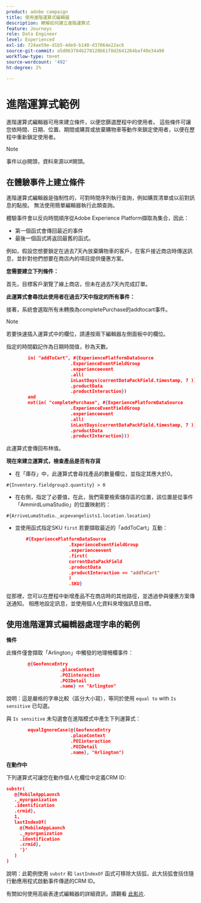 ```yaml
---
product: adobe campaign
title: 使用進階運算式編輯器
description: 瞭解如何建立進階運算式
feature: Journeys
role: Data Engineer
level: Experienced
exl-id: 724ae59e-d1b5-4de9-b140-d37064e22ac6
source-git-commit: a5d063784b278120b61f8d2641264baf40e34a90
workflow-type: tm+mt
source-wordcount: '492'
ht-degree: 2%

---
```


# 進階運算式範例

進階運算式編輯器可用來建立條件，以便您篩選歷程中的使用者。 這些條件可讓您依時間、日期、位置、期間或購買或放棄購物車等動作來鎖定使用者，以便在歷程中重新鎖定使用者。

>[!NOTE]
>
>事件以@開頭，資料來源以#開頭。

## 在體驗事件上建立條件

進階運算式編輯器是強制性的，可對時間序列執行查詢，例如購買清單或以前對訊息的點按。 無法使用簡單編輯器執行此類查詢。

體驗事件會以反向時間順序從Adobe Experience Platform擷取為集合，因此：

* 第一個函式會傳回最近的事件
* 最後一個函式將返回最舊的函式。

例如，假設您想要鎖定在過去7天內放棄購物車的客戶，在客戶接近商店時傳送訊息，並針對他們想要在商店內的項目提供優惠方案。

**您需要建立下列條件：**

首先，目標客戶瀏覽了線上商店，但未在過去7天內完成訂單。

<!--**This expression looks for a specified value in a string value:**

`In (“addToCart”, #{field reference from experience event})`-->

**此運算式會尋找此使用者在過去7天中指定的所有事件：**

接著，系統會選取所有未轉換為completePurchase的addtocart事件。

>[!NOTE]
>
>若要快速插入運算式中的欄位，請連按兩下編輯器左側面板中的欄位。

指定的時間戳記作為日期時間值，秒為天數。

```json
        in( "addToCart", #{ExperiencePlatformDataSource
                        .ExperienceEventFieldGroup
                        .experienceevent
                        .all(
                        inLastDays(currentDataPackField.timestamp, 7 ))
                        .productData
                        .productInteraction})
        and
        not(in( "completePurchase", #{ExperiencePlatformDataSource
                        .ExperienceEventFieldGroup
                        .experienceevent
                        .all(
                        inLastDays(currentDataPackField.timestamp, 7 ))
                        .productData
                        .productInteraction}))
```

此運算式會傳回布林值。

**現在來建立運算式，檢查產品是否有存貨**

* 在「庫存」中，此運算式會尋找產品的數量欄位，並指定其應大於0。

`#{Inventory.fieldgroup3.quantity} > 0`

* 在右側，指定了必要值，在此，我們需要檢索儲存區的位置，該位置是從事件「AmmirdLumaStudio」的位置映射的：

`#{ArriveLumaStudio._acpevangelists1.location.location}`

* 並使用函式指定SKU `first` 若要擷取最近的「addToCart」互動：

   ```json
       #{ExperiencePlatformDataSource
                       .ExperienceEventFieldGroup
                       .experienceevent
                       .first(
                       currentDataPackField
                       .productData
                       .productInteraction == "addToCart"
                       )
                       .SKU}
   ```

從那裡，您可以在歷程中新增產品不在商店時的其他路徑，並透過參與優惠方案傳送通知。 相應地設定訊息，並使用個人化資料來增強訊息目標。

## 使用進階運算式編輯器處理字串的範例

**條件**

此條件僅會擷取「Arlington」中觸發的地理柵欄事件：

```json
        @{GeofenceEntry
                    .placeContext
                    .POIinteraction
                    .POIDetail
                    .name} == "Arlington"
```

說明：這是嚴格的字串比較（區分大小寫），等同於使用 `equal to` with `Is sensitive` 已勾選。

與 `Is sensitive` 未勾選會在進階模式中產生下列運算式：

```json
        equalIgnoreCase(@{GeofenceEntry
                        .placeContext
                        .POIinteraction
                        .POIDetail
                        .name}, "Arlington")
```

**在動作中**

下列運算式可讓您在動作個人化欄位中定義CRM ID:

```json
substr(
   @{MobileAppLaunch
   ._myorganization
   .identification
   .crmid},
   1, 
   lastIndexOf(
     @{MobileAppLaunch
     ._myorganization
     .identification
     .crmid},
     '}'
   )
)
```

說明：此範例使用 `substr` 和 `lastIndexOf` 函式可移除大括弧，此大括弧會括住隨行動應用程式啟動事件傳遞的CRM ID。

有關如何使用高級表達式編輯器的詳細資訊，請觀看 [此影片](https://experienceleague.adobe.com/docs/platform-learn/tutorials/journey-orchestration/create-a-journey.html).
